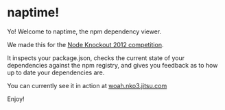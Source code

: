 # naptime!

Yo! Welcome to naptime, the npm dependency viewer.

We made this for the [Node Knockout 2012 competition](http://nodeknockout.com/).

It inspects your package.json, checks the current state of your dependencies against the npm registry, and gives you feedback as to how up to date your dependencies are.

You can currently see it in action at [woah.nko3.jitsu.com](http://woah.nko3.jitsu.com)

Enjoy!

